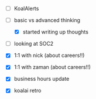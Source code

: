 * [ ] KoalAlerts
* [ ] basic vs advanced thinking
  * [x] started writing up thoughts
* [ ] looking at SOC2
* [x] 1:1 with nick (about careers!!)
* [x] 1:1 with zaman (about careers!!)
* [x] business hours update
* [x] koalai retro

